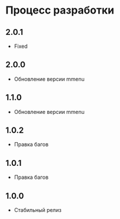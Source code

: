 Процесс разработки
==============

2.0.1
-----------------
  * Fixed
  
2.0.0
-----------------
  * Обновление версии mmenu
  
1.1.0
-----------------
  * Обновление версии mmenu

1.0.2
-----------------
  * Правка багов

1.0.1
-----------------
  * Правка багов

1.0.0
-----------------
  * Стабильный релиз